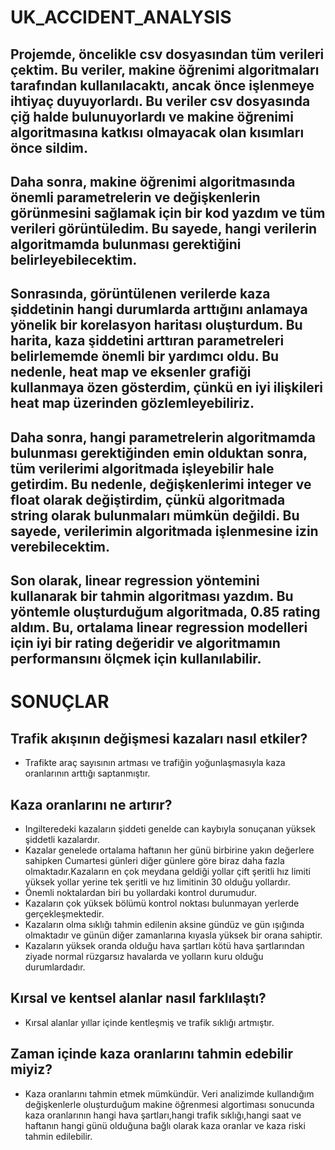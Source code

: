 # UK_ACCIDENT_ANALYSIS

## Projemde, öncelikle csv dosyasından tüm verileri çektim. Bu veriler, makine öğrenimi algoritmaları tarafından kullanılacaktı, ancak önce işlenmeye ihtiyaç duyuyorlardı. Bu veriler csv dosyasında çiğ halde bulunuyorlardı ve makine öğrenimi algoritmasına katkısı olmayacak olan kısımları önce sildim.

## Daha sonra, makine öğrenimi algoritmasında önemli parametrelerin ve değişkenlerin görünmesini sağlamak için bir kod yazdım ve tüm verileri görüntüledim. Bu sayede, hangi verilerin algoritmamda bulunması gerektiğini belirleyebilecektim.

## Sonrasında, görüntülenen verilerde kaza şiddetinin hangi durumlarda arttığını anlamaya yönelik bir korelasyon haritası oluşturdum. Bu harita, kaza şiddetini arttıran parametreleri belirlememde önemli bir yardımcı oldu. Bu nedenle, heat map ve eksenler grafiği kullanmaya özen gösterdim, çünkü en iyi ilişkileri heat map üzerinden gözlemleyebiliriz.

## Daha sonra, hangi parametrelerin algoritmamda bulunması gerektiğinden emin olduktan sonra, tüm verilerimi algoritmada işleyebilir hale getirdim. Bu nedenle, değişkenlerimi integer ve float olarak değiştirdim, çünkü algoritmada string olarak bulunmaları mümkün değildi. Bu sayede, verilerimin algoritmada işlenmesine izin verebilecektim.

## Son olarak, linear regression yöntemini kullanarak bir tahmin algoritması yazdım. Bu yöntemle oluşturduğum algoritmada, 0.85 rating aldım. Bu, ortalama linear regression modelleri için iyi bir rating değeridir ve algoritmamın performansını ölçmek için kullanılabilir.


# **SONUÇLAR**

## **Trafik akışının değişmesi kazaları nasıl etkiler?**
 - Trafikte araç sayısının artması ve trafiğin yoğunlaşmasıyla kaza oranlarının arttığı saptanmıştır.

## **Kaza oranlarını ne artırır?**
 - Ingilteredeki kazaların şiddeti genelde can kaybıyla sonuçanan yüksek şiddetli kazalardır.
 - Kazalar genelede ortalama haftanın her günü birbirine yakın değerlere sahipken Cumartesi günleri diğer günlere göre biraz daha fazla olmaktadır.Kazaların en çok meydana geldiği yollar çift şeritli hız limiti yüksek yollar yerine tek şeritli ve hız limitinin 30 olduğu yollardır.
 - Önemli noktalardan biri bu yollardaki kontrol durumudur.
 - Kazaların çok yüksek bölümü kontrol noktası bulunmayan yerlerde gerçekleşmektedir.
 - Kazaların olma sıklığı tahmin edilenin aksine gündüz ve gün ışığında olmaktadır ve günün diğer zamanlarına kıyasla yüksek bir orana sahiptir.
 - Kazaların yüksek oranda olduğu hava şartları kötü hava şartlarından ziyade normal rüzgarsız havalarda ve yolların kuru olduğu durumlardadır.
## **Kırsal ve kentsel alanlar nasıl farklılaştı?**
 - Kırsal alanlar yıllar içinde kentleşmiş ve trafik sıklığı artmıştır. 
## **Zaman içinde kaza oranlarını tahmin edebilir miyiz?**
 - Kaza oranlarını tahmin etmek mümkündür. Veri analizimde kullandığım değişkenlerle oluşturduğum makine öğrenmesi algortiması sonucunda kaza oranlarının hangi hava şartları,hangi trafik sıklığı,hangi saat ve haftanın hangi günü olduğuna bağlı olarak kaza oranlar ve kaza riski tahmin edilebilir.